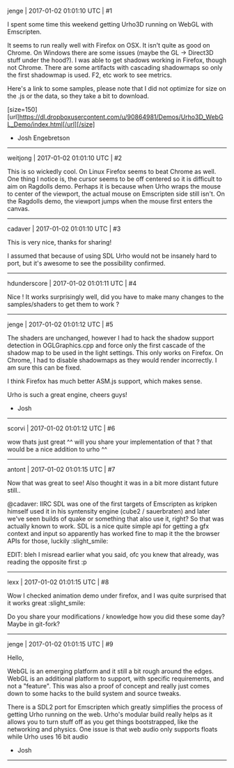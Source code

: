 jenge | 2017-01-02 01:01:10 UTC | #1

I spent some time this weekend getting Urho3D running on WebGL with Emscripten.  

It seems to run really well with Firefox on OSX.  It isn't quite as good on Chrome. On Windows there are some issues (maybe the GL -> Direct3D stuff under the hood?).  I was able to get shadows working in Firefox, though not Chrome.  There are some artifacts with cascading shadowmaps so only the first shadowmap is used.  F2, etc work to see metrics.  

Here's a link to some samples, please note that I did not optimize for size on the .js or the data, so they take a bit to download.

[size=150][url]https://dl.dropboxusercontent.com/u/90864981/Demos/Urho3D_WebGL_Demo/index.html[/url][/size]

- Josh Engebretson

-------------------------

weitjong | 2017-01-02 01:01:10 UTC | #2

This is so wickedly cool. On Linux Firefox seems to beat Chrome as well. One thing I notice is, the cursor seems to be off centered so it is difficult to aim on Ragdolls demo. Perhaps it is because when Urho wraps the mouse to center of the viewport, the actual mouse on Emscripten side still isn't. On the Ragdolls demo, the viewport jumps when the mouse first enters the canvas.

-------------------------

cadaver | 2017-01-02 01:01:10 UTC | #3

This is very nice, thanks for sharing!

I assumed that because of using SDL Urho would not be insanely hard to port, but it's awesome to see the possibility confirmed.

-------------------------

hdunderscore | 2017-01-02 01:01:11 UTC | #4

Nice ! It works surprisingly well, did you have to make many changes to the samples/shaders to get them to work ?

-------------------------

jenge | 2017-01-02 01:01:12 UTC | #5

The shaders are unchanged, however I had to hack the shadow support detection in OGLGraphics.cpp and force only the first cascade of the shadow map to be used in the light settings.  This only works on Firefox. On Chrome, I had to disable shadowmaps as they would render incorrectly.  I am sure this can be fixed.

I think Firefox has much better ASM.js support, which makes sense.

Urho is such a great engine, cheers guys!

- Josh

-------------------------

scorvi | 2017-01-02 01:01:12 UTC | #6

wow thats just great ^^ 
will you share your implementation of that ? that would be a nice addition to urho ^^

-------------------------

antont | 2017-01-02 01:01:15 UTC | #7

Now that was great to see! Also thought it was in a bit more distant future still..

@cadaver: IIRC SDL was one of the first targets of Emscripten as kripken himself used it in his syntensity engine (cube2 / sauerbraten) and later we've seen builds of quake or something that also use it, right? So that was actually known to work. SDL is a nice quite simple api for getting a gfx context and input so apparently has worked fine to map it the the browser APIs for those, luckily :slight_smile:

EDIT: bleh I misread earlier what you said, ofc you knew that already, was reading the opposite first :p

-------------------------

lexx | 2017-01-02 01:01:15 UTC | #8

Wow I checked animation demo under firefox, and I was quite surprised that it works great :slight_smile:

Do you share your modifications / knowledge how you did these some day? Maybe in git-fork?

-------------------------

jenge | 2017-01-02 01:01:15 UTC | #9

Hello,

WebGL is an emerging platform and it still a bit rough around the edges.  WebGL is an additional platform to support, with specific requirements, and not a "feature".  This was also a proof of concept and really just comes down to some hacks to the build system and source tweaks.  

There is a SDL2 port for Emscripten which greatly simplifies the process of getting Urho running on the web.    Urho's modular build really helps as it allows you to turn stuff off as you get things bootstrapped, like the networking and physics.  One issue is that web audio only supports floats while Urho uses 16 bit audio 

- Josh

-------------------------

